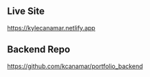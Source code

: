 ## Live Site 
https://kylecanamar.netlify.app

## Backend Repo
https://github.com/kcanamar/portfolio_backend